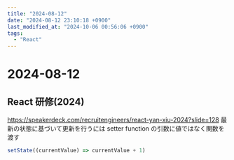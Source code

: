 ```yaml
---
title: "2024-08-12"
date: "2024-08-12 23:10:18 +0900"
last_modified_at: "2024-10-06 00:56:06 +0900"
tags:
  - "React"
---
```

# 2024-08-12
## React 研修(2024)
https://speakerdeck.com/recruitengineers/react-yan-xiu-2024?slide=128
最新の状態に基づいて更新を行うには setter function の引数に値ではなく関数を渡す

```js
setState((currentValue) => currentValue + 1)
```
